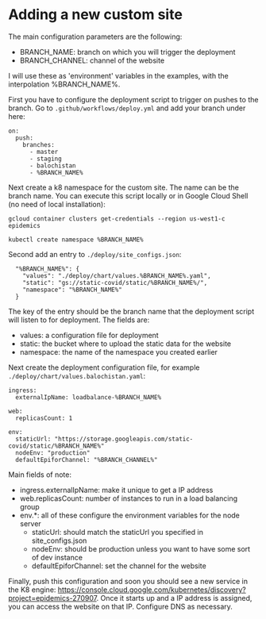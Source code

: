 # Adding a new custom site 

The main configuration parameters are the following:
* BRANCH_NAME: branch on which you will trigger the deployment
* BRANCH_CHANNEL: channel of the website

I will use these as 'environment' variables in the examples, with the interpolation %BRANCH_NAME%.

First you have to configure the deployment script to trigger on pushes to the branch. Go to `.github/workflows/deploy.yml` and add your branch under here:
```
on:
  push:
    branches:
      - master
      - staging
      - balochistan
      - %BRANCH_NAME%
```

Next create a k8 namespace for the custom site. The name can be the branch name.
You can execute this script locally or in Google Cloud Shell (no need of local installation):
```
gcloud container clusters get-credentials --region us-west1-c epidemics

kubectl create namespace %BRANCH_NAME%
```

Second add an entry to `./deploy/site_configs.json`:
```
  "%BRANCH_NAME%": {
    "values": "./deploy/chart/values.%BRANCH_NAME%.yaml",
    "static": "gs://static-covid/static/%BRANCH_NAME%/",
    "namespace": "%BRANCH_NAME%"
  }
```
The key of the entry should be the branch name that the deployment script will listen to for deployment. The fields are:
* values: a configuration file for deployment
* static: the bucket where to upload the static data for the website 
* namespace: the name of the namespace you created earlier

Next create the deployment configuration file, for example `./deploy/chart/values.balochistan.yaml`:
```
ingress:
  externalIpName: loadbalance-%BRANCH_NAME%

web:
  replicasCount: 1

env:
  staticUrl: "https://storage.googleapis.com/static-covid/static/%BRANCH_NAME%"
  nodeEnv: "production"
  defaultEpiforChannel: "%BRANCH_CHANNEL%"
```

Main fields of note:
* ingress.externalIpName: make it unique to get a IP address
* web.replicasCount: number of instances to run in a load balancing group
* env.*: all of these configure the environment variables for the node server
  * staticUrl: should match the staticUrl you specified in site_configs.json
  * nodeEnv: should be production unless you want to have some sort of dev instance
  * defaultEpiforChannel: set the channel for the website

Finally, push this configuration and soon you should see a new service in the K8 engine: 
https://console.cloud.google.com/kubernetes/discovery?project=epidemics-270907. Once it starts up and a IP address is 
assigned, you can access the website on that IP. Configure DNS as necessary.
